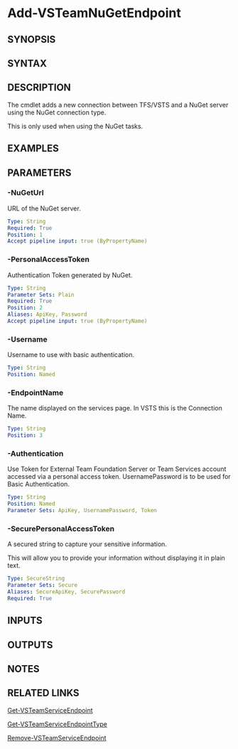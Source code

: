 <!-- #include "./common/header.md" -->

# Add-VSTeamNuGetEndpoint

## SYNOPSIS

<!-- #include "./synopsis/Add-VSTeamNuGetEndpoint.md" -->

## SYNTAX

## DESCRIPTION

The cmdlet adds a new connection between TFS/VSTS and a NuGet server using the NuGet connection type.

This is only used when using the NuGet tasks.

## EXAMPLES

## PARAMETERS

<!-- #include "./params/projectName.md" -->

### -NuGetUrl

URL of the NuGet server.

```yaml
Type: String
Required: True
Position: 1
Accept pipeline input: true (ByPropertyName)
```

### -PersonalAccessToken

Authentication Token generated by NuGet.

```yaml
Type: String
Parameter Sets: Plain
Required: True
Position: 2
Aliases: ApiKey, Password
Accept pipeline input: true (ByPropertyName)
```

### -Username

Username to use with basic authentication.

```yaml
Type: String
Position: Named
```

### -EndpointName

The name displayed on the services page.
In VSTS this is the Connection Name.

```yaml
Type: String
Position: 3
```

### -Authentication

Use Token for External Team Foundation Server or Team Services account accessed via a personal access token. UsernamePassword is to be used for Basic Authentication.

```yaml
Type: String
Position: Named
Parameter Sets: ApiKey, UsernamePassword, Token
```

### -SecurePersonalAccessToken

A secured string to capture your sensitive information.

This will allow you to provide your information without displaying it in plain text.

```yaml
Type: SecureString
Parameter Sets: Secure
Aliases: SecureApiKey, SecurePassword
Required: True
```

## INPUTS

## OUTPUTS

## NOTES

## RELATED LINKS

[Get-VSTeamServiceEndpoint](Get-VSTeamServiceEndpoint.md)

[Get-VSTeamServiceEndpointType](Get-VSTeamServiceEndpointType.md)

[Remove-VSTeamServiceEndpoint](Remove-VSTeamServiceEndpoint.md)